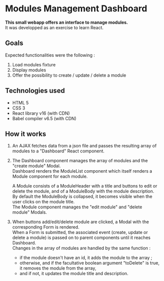 # Modules Management Dashboard

**This small webapp offers an interface to manage modules.**  
It was developped as an exercise to learn React.


## Goals

Expected functionalities were the following :

1. Load modules fixture
2. Display modules
3. Offer the possibility to create / update / delete a module


## Technologies used

- HTML 5
- CSS 3
- React library v16 (with CDN)
- Babel compiler v6.5 (with CDN)

## How it works

1. An AJAX fetches data from a json file and passes the resulting array of modules to a "Dashboard" React component.

2. The Dashboard component manages the array of modules and the "create module" Modal.  
Dashboard renders the ModuleList component which itself renders a Module component for each module.

	A Module consists of a ModuleHeader with a title and buttons to edit or delete the module, and of a ModuleBody with the module description.  
	By default the ModuleBody is collapsed, it becomes visible when the user clicks on the module title.  
	The Module component manages the "edit module" and "delete module" Modals.

3. When buttons add/edit/delete module are clicked, a Modal with the corresponding Form is rendered.  
When a Form is submitted, the associated event (create, update or delete a module) is passed on to parent components until it reaches Dashboard.  
Changes in the array of modules are handled by the same function :

	- if the module doesn't have an id, it adds the module to the array ;
	- otherwise, and if the facultative boolean argument "toDelete" is true, it removes the module from the array,
	- and if not, it updates the module title and description.
